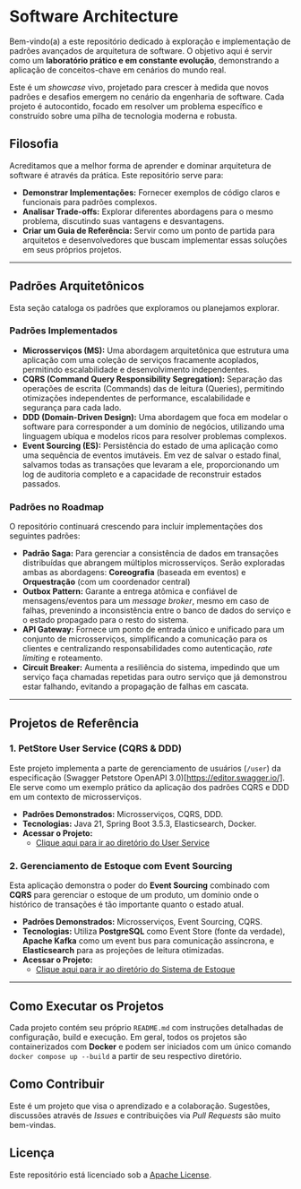 # Software Architecture

Bem-vindo(a) a este repositório dedicado à exploração e implementação de padrões avançados de arquitetura de software. O objetivo aqui é servir como um **laboratório prático e em constante evolução**, demonstrando a aplicação de conceitos-chave em cenários do mundo real.

Este é um _showcase_ vivo, projetado para crescer à medida que novos padrões e desafios emergem no cenário da engenharia de software. Cada projeto é autocontido, focado em resolver um problema específico e construído sobre uma pilha de tecnologia moderna e robusta.

## Filosofia

Acreditamos que a melhor forma de aprender e dominar arquitetura de software é através da prática. Este repositório serve para:

* **Demonstrar Implementações:** Fornecer exemplos de código claros e funcionais para padrões complexos.
* **Analisar Trade-offs:** Explorar diferentes abordagens para o mesmo problema, discutindo suas vantagens e desvantagens.
* **Criar um Guia de Referência:** Servir como um ponto de partida para arquitetos e desenvolvedores que buscam implementar essas soluções em seus próprios projetos.

---

## Padrões Arquitetônicos

Esta seção cataloga os padrões que exploramos ou planejamos explorar.

### Padrões Implementados

* **Microsserviços (MS):** Uma abordagem arquitetônica que estrutura uma aplicação com uma coleção de serviços fracamente acoplados, permitindo escalabilidade e desenvolvimento independentes.
* **CQRS (Command Query Responsibility Segregation):** Separação das operações de escrita (Commands) das de leitura (Queries), permitindo otimizações independentes de performance, escalabilidade e segurança para cada lado.
* **DDD (Domain-Driven Design):** Uma abordagem que foca em modelar o software para corresponder a um domínio de negócios, utilizando uma linguagem ubíqua e modelos ricos para resolver problemas complexos.
* **Event Sourcing (ES):** Persistência do estado de uma aplicação como uma sequência de eventos imutáveis. Em vez de salvar o estado final, salvamos todas as transações que levaram a ele, proporcionando um log de auditoria completo e a capacidade de reconstruir estados passados.

### Padrões no Roadmap

O repositório continuará crescendo para incluir implementações dos seguintes padrões:

* **Padrão Saga:** Para gerenciar a consistência de dados em transações distribuídas que abrangem múltiplos microsserviços. Serão exploradas ambas as abordagens: **Coreografia** (baseada em eventos) e **Orquestração** (com um coordenador central) 
* **Outbox Pattern:** Garante a entrega atômica e confiável de mensagens/eventos para um _message broker_, mesmo em caso de falhas, prevenindo a inconsistência entre o banco de dados do serviço e o estado propagado para o resto do sistema. 
* **API Gateway:** Fornece um ponto de entrada único e unificado para um conjunto de microsserviços, simplificando a comunicação para os clientes e centralizando responsabilidades como autenticação, _rate limiting_ e roteamento. 
* **Circuit Breaker:** Aumenta a resiliência do sistema, impedindo que um serviço faça chamadas repetidas para outro serviço que já demonstrou estar falhando, evitando a propagação de falhas em cascata. 

---

## Projetos de Referência

### 1. PetStore User Service (CQRS & DDD)

Este projeto implementa a parte de gerenciamento de usuários (`/user`) da especificação (Swagger Petstore OpenAPI 3.0)[https://editor.swagger.io/]. Ele serve como um exemplo prático da aplicação dos padrões CQRS e DDD em um contexto de microsserviços.

* **Padrões Demonstrados:** Microsserviços, CQRS, DDD.
* **Tecnologias:** Java 21, Spring Boot 3.5.3, Elasticsearch, Docker.
* **Acessar o Projeto:** 
   * [Clique aqui para ir ao diretório do User Service](https://github.com/JulianeMaran32/petstore)


### 2. Gerenciamento de Estoque com Event Sourcing

Esta aplicação demonstra o poder do **Event Sourcing** combinado com **CQRS** para gerenciar o estoque de um produto, um domínio onde o histórico de transações é tão importante quanto o estado atual.

* **Padrões Demonstrados:** Microsserviços, Event Sourcing, CQRS.
* **Tecnologias:** Utiliza **PostgreSQL** como Event Store (fonte da verdade), **Apache Kafka** como um event bus para comunicação assíncrona, e **Elasticsearch** para as projeções de leitura otimizadas.
* **Acessar o Projeto:** 
   * [Clique aqui para ir ao diretório do Sistema de Estoque](https://github.com/JulianeMaran32/SoftwareArchitecture)

---

## Como Executar os Projetos

Cada projeto contém seu próprio `README.md` com instruções detalhadas de configuração, build e execução. Em geral, todos os projetos são containerizados com **Docker** e podem ser iniciados com um único comando `docker compose up --build` a partir de seu respectivo diretório.

## Como Contribuir

Este é um projeto que visa o aprendizado e a colaboração. Sugestões, discussões através de _Issues_ e contribuições via _Pull Requests_ são muito bem-vindas.

## Licença

Este repositório está licenciado sob a [Apache License](LICENSE).